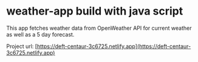 # weather-app build with java script 

This app fetches weather data from OpenWeather API for current weather as well as a 5 day forecast.

Project url:
[https://deft-centaur-3c6725.netlify.app](https://deft-centaur-3c6725.netlify.app)
